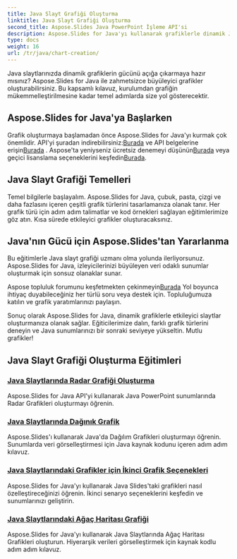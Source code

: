 ```yaml
---
title: Java Slayt Grafiği Oluşturma
linktitle: Java Slayt Grafiği Oluşturma
second_title: Aspose.Slides Java PowerPoint İşleme API'si
description: Aspose.Slides for Java'yı kullanarak grafiklerle dinamik Java slaytları oluşturmayı öğrenin. Kapsamlı eğitimlerimiz süreç boyunca size adım adım rehberlik eder.
type: docs
weight: 16
url: /tr/java/chart-creation/
---
```


Java slaytlarınızda dinamik grafiklerin gücünü açığa çıkarmaya hazır mısınız? Aspose.Slides for Java ile zahmetsizce büyüleyici grafikler oluşturabilirsiniz. Bu kapsamlı kılavuz, kurulumdan grafiğin mükemmelleştirilmesine kadar temel adımlarda size yol gösterecektir.

## Aspose.Slides for Java'ya Başlarken

 Grafik oluşturmaya başlamadan önce Aspose.Slides for Java'yı kurmak çok önemlidir. API'yi şuradan indirebilirsiniz:[Burada](https://releases.aspose.com/slides/java/) ve API belgelerine erişin[Burada](https://reference.aspose.com/slides/java/) . Aspose'ta yeniyseniz ücretsiz denemeyi düşünün[Burada](https://releases.aspose.com/) veya geçici lisanslama seçeneklerini keşfedin[Burada](https://purchase.aspose.com/temporary-license/).

## Java Slayt Grafiği Temelleri

Temel bilgilerle başlayalım. Aspose.Slides for Java, çubuk, pasta, çizgi ve daha fazlasını içeren çeşitli grafik türlerini tasarlamanıza olanak tanır. Her grafik türü için adım adım talimatlar ve kod örnekleri sağlayan eğitimlerimize göz atın. Kısa sürede etkileyici grafikler oluşturacaksınız.

## Java'nın Gücü için Aspose.Slides'tan Yararlanma

Bu eğitimlerle Java slayt grafiği uzmanı olma yolunda ilerliyorsunuz. Aspose.Slides for Java, izleyicilerinizi büyüleyen veri odaklı sunumlar oluşturmak için sonsuz olanaklar sunar.

 Aspose topluluk forumunu keşfetmekten çekinmeyin[Burada](https://forum.aspose.com/) Yol boyunca ihtiyaç duyabileceğiniz her türlü soru veya destek için. Topluluğumuza katılın ve grafik yaratımlarınızı paylaşın.

Sonuç olarak Aspose.Slides for Java, dinamik grafiklerle etkileyici slaytlar oluşturmanıza olanak sağlar. Eğiticilerimize dalın, farklı grafik türlerini deneyin ve Java sunumlarınızı bir sonraki seviyeye yükseltin. Mutlu grafikler!

## Java Slayt Grafiği Oluşturma Eğitimleri
### [Java Slaytlarında Radar Grafiği Oluşturma](./radar-chart-creating-java-slides/)
Aspose.Slides for Java API'yi kullanarak Java PowerPoint sunumlarında Radar Grafikleri oluşturmayı öğrenin.
### [Java Slaytlarında Dağınık Grafik](./scattered-chart-java-slides/)
Aspose.Slides'ı kullanarak Java'da Dağılım Grafikleri oluşturmayı öğrenin. Sunumlarda veri görselleştirmesi için Java kaynak kodunu içeren adım adım kılavuz.
### [Java Slaytlarındaki Grafikler için İkinci Grafik Seçenekleri](./second-plot-options-charts-java-slides/)
Aspose.Slides for Java'yı kullanarak Java Slides'taki grafikleri nasıl özelleştireceğinizi öğrenin. İkinci senaryo seçeneklerini keşfedin ve sunumlarınızı geliştirin.
### [Java Slaytlarındaki Ağaç Haritası Grafiği](./tree-map-chart-java-slides/)
Aspose.Slides for Java'yı kullanarak Java Slaytlarında Ağaç Haritası Grafikleri oluşturun. Hiyerarşik verileri görselleştirmek için kaynak kodlu adım adım kılavuz.